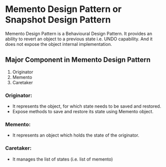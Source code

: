 # Memento Design Pattern or Snapshot Design Pattern

Memento Design Pattern is a Behavioural Design Pattern. It provides an ability to revert an object to a previous state
i.e. UNDO capability. And it does not expose the object internal implementation.

## Major Component in Memento Design Pattern

1. Originator
2. Memento
3. Caretaker

### Originator:

- It represents the object, for which state needs to be saved and restored.
- Expose methods to save and restore its state using Memento object.

### Memento:

- It represents an object which holds the state of the originator.

### Caretaker:

- It manages the list of states (i.e. list of memento)
